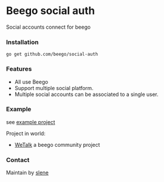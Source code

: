 # Beego social auth

Social accounts connect for beego

### Installation

```
go get github.com/beego/social-auth
```

### Features

* All use Beego
* Support multiple social platform.
* Multiple social accounts can be associated to a single user.

### Example

see [example project](https://github.com/beego/social-auth/tree/master/example)

Project in world:

* [WeTalk](https://github.com/beego/wetalk) a beego community project

### Contact

Maintain by [slene](https://github.com/slene)
